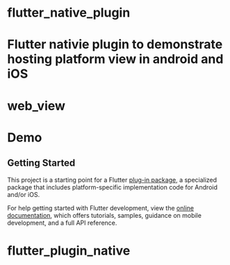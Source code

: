 # flutter_native_plugin
Flutter nativie plugin to demonstrate hosting platform view in android and iOS
=======
# web_view

# Demo


## Getting Started

This project is a starting point for a Flutter
[plug-in package](https://flutter.dev/developing-packages/),
a specialized package that includes platform-specific implementation code for
Android and/or iOS.

For help getting started with Flutter development, view the
[online documentation](https://flutter.dev/docs), which offers tutorials,
samples, guidance on mobile development, and a full API reference.
# flutter_plugin_native
